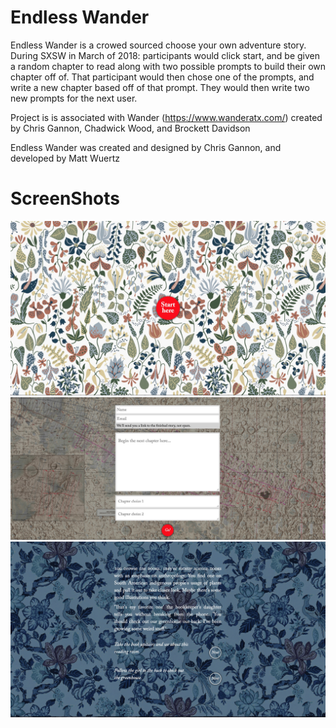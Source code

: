 # Endless Wander

Endless Wander is a crowed sourced choose your own adventure story. During SXSW in March of 2018: participants would click start, and be given a random chapter to read along with two possible prompts to build their own chapter off of. That participant would then chose one of the prompts, and write a new chapter based off of that prompt. They would then write two new prompts for the next user.


Project is is associated with Wander (https://www.wanderatx.com/) created by Chris Gannon, Chadwick Wood, and Brockett Davidson

Endless Wander was created and designed by Chris Gannon, and developed by Matt Wuertz
# ScreenShots

![Alt text](/screenShots/home.jpg?raw=true "Home")
![Alt text](/screenShots/new.jpg?raw=true "New")
![Alt text](/screenShots/show.jpg?raw=true "Show")
